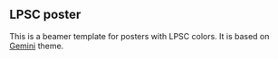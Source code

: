 ## LPSC poster

This is a beamer template for posters with LPSC colors.
It is based on [Gemini](https://github.com/anishathalye/gemini) theme.
